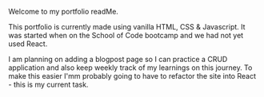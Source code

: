 Welcome to my portfolio readMe. 

This portfolio is currently made using vanilla HTML, CSS & Javascript. It was started when on the School of Code bootcamp and we had not yet used React.

I am planning on adding a blogpost page so I can practice a CRUD application and also keep weekly track of my learnings on this journey. To make this easier I'mm probably going to have to refactor the site into React - this is my current task.
